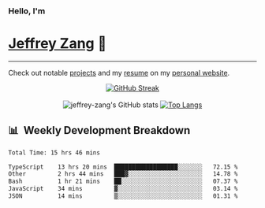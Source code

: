
### Hello, I'm 
# [Jeffrey Zang](https://www.linkedin.com/in/jeffreyzang/) 🦀

---

Check out notable [projects](https://jeffz.dev/projects) and my [resume](https://jeffz.dev/resume) on my [personal website](https://jeffz.dev/).

<div align = 'center'>

[![GitHub Streak](https://github-readme-streak-stats.herokuapp.com/?user=jeffrey-zang&theme=tokyonight)](https://git.io/streak-stats)
<br></br>
![jeffrey-zang's GitHub stats](https://github-readme-stats.vercel.app/api?username=jeffrey-zang&show_icons=true&theme=tokyonight&hide_rank=true&hide=stars) 
[![Top Langs](https://github-readme-stats.vercel.app/api/top-langs/?username=jeffrey-zang&hide=ShaderLab,HLSL&layout=compact&theme=tokyonight)](https://github.com/anuraghazra/github-readme-stats)

</div>

## 📊 &nbsp;Weekly Development Breakdown
<!--START_SECTION:waka-->

```txt
Total Time: 15 hrs 46 mins

TypeScript    13 hrs 20 mins  ██████████████████░░░░░░░   72.15 %
Other         2 hrs 44 mins   ███▓░░░░░░░░░░░░░░░░░░░░░   14.78 %
Bash          1 hr 21 mins    ██░░░░░░░░░░░░░░░░░░░░░░░   07.37 %
JavaScript    34 mins         ▓░░░░░░░░░░░░░░░░░░░░░░░░   03.14 %
JSON          14 mins         ▒░░░░░░░░░░░░░░░░░░░░░░░░   01.31 %
```

<!--END_SECTION:waka-->

